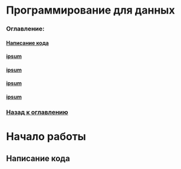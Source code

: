 # Программирование для данных

<a id="back"></a>
### Оглавление:
#### [Написание кода](#coding)
#### [ipsum](#lorem)
#### [ipsum](#lorem)
#### [ipsum](#lorem)
#### [ipsum](#lorem)


### [Назад к оглавлению](#back)


# Начало работы

<a id="coding"></a>
## Написание кода

